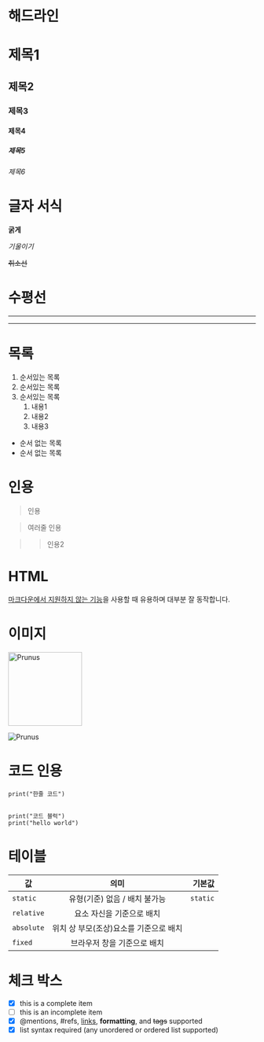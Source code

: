 # 해드라인

# 제목1
## 제목2
### 제목3
#### 제목4
##### 제목5
###### 제목6

# 글자 서식

**굵게**

*기울이기*

~~취소선~~

# 수평선

---

*** 

# 목록

1. 순서있는 목록
2. 순서있는 목록
3. 순서있는 목록
    1. 내용1
    2. 내용2
    3. 내용3

* 순서 없는 목록
* 순서 없는 목록

# 인용

> 인용

> 여러줄
> 인용

>> 인용2

# HTML

<u>마크다운에서 지원하지 않는 기능</u>을 사용할 때 유용하며 대부분 잘 동작합니다.

# 이미지

<img width="150" src="http://www.gstatic.com/webp/gallery/4.jpg" alt="Prunus" title="A Wild Cherry (Prunus avium) in flower">

![Prunus](http://www.gstatic.com/webp/gallery/4.jpg)

# 코드 인용

`print("한줄 코드")`

```

print("코드 블럭")
print("hello world")

```

# 테이블

| 값 | 의미 | 기본값 |
|---|:---:|---:|
| `static` | 유형(기준) 없음 / 배치 불가능 | `static` |
| `relative` | 요소 자신을 기준으로 배치 |  |
| `absolute` | 위치 상 부모(조상)요소를 기준으로 배치 |  |
| `fixed` | 브라우저 창을 기준으로 배치 |  |


# 체크 박스

- [x] this is a complete item 
- [ ] this is an incomplete item 
- [x] @mentions, #refs, [links](), **formatting**, and <del>tags</del> supported 
- [x] list syntax required (any unordered or ordered list supported)